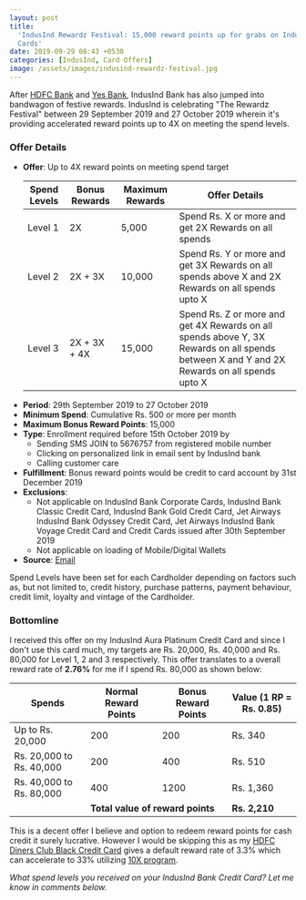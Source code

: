 ```yaml
---
layout: post
title:
  'IndusInd Rewardz Festival: 15,000 reward points up for grabs on IndusInd Credit
  Cards'
date: 2019-09-29 08:43 +0530
categories: [IndusInd, Card Offers]
image: /assets/images/indusind-rewardz-festival.jpg
---
```


After [HDFC Bank](/hdfc-bank-festive-treats-partner-merchant-offers/) and [Yes Bank](/10x-rewards-on-yes-bank-credit-cards-using-yes-cart/), IndusInd Bank has also jumped into bandwagon of festive rewards. IndusInd is celebrating "The Rewardz Festival" between 29 September 2019 and 27 October 2019 wherein it's providing accelerated reward points up to 4X on meeting the spend levels.

### Offer Details

- **Offer**: Up to 4X reward points on meeting spend target
  <table class="table">
  <thead class="thead-dark">
  <tr>
    <th scope="col"> Spend Levels</th>
  	<th scope="col"> Bonus Rewards</th>
    <th scope="col"> Maximum Rewards</th>
    <th scope="col"> Offer Details</th>
  </tr>
  </thead>
  <tbody>
  <tr>
    <td> Level 1 </td>
  	<td> 2X </td>
    <td> 5,000 </td>
  	<td> Spend Rs. X or more and get 2X Rewards on all spends </td>
  </tr>
  <tr>
    <td> Level 2 </td>
  	<td> 2X + 3X </td>
    <td> 10,000 </td>
  	<td> Spend Rs. Y or more and get 3X Rewards on all spends above X and 2X Rewards on all spends upto X </td>
  </tr>
  <tr>
    <td> Level 3 </td>
  	<td> 2X + 3X + 4X </td>
    <td> 15,000 </td>
  	<td> Spend Rs. Z or more and get 4X Rewards on all spends above Y, 3X Rewards on all spends between X and Y and 2X Rewards on all spends upto X </td>
  </tr>
  </tbody>
  </table>
- **Period**: 29th September 2019 to 27 October 2019
- **Minimum Spend**: Cumulative Rs. 500 or more per month
- **Maximum Bonus Reward Points**: 15,000
- **Type**: Enrollment required before 15th October 2019 by
  - Sending SMS JOIN to 5676757 from registered mobile number
  - Clicking on personalized link in email sent by IndusInd bank
  - Calling customer care
- **Fulfillment**: Bonus reward points would be credit to card account by 31st December 2019
- **Exclusions**:
  - Not applicable on IndusInd Bank Corporate Cards, IndusInd Bank Classic Credit Card, IndusInd Bank Gold Credit Card, Jet Airways IndusInd Bank Odyssey Credit Card, Jet Airways IndusInd Bank Voyage Credit Card and Credit Cards issued after 30th September 2019
  - Not applicable on loading of Mobile/Digital Wallets
- **Source**: [Email](https://www.indusind.com/content/dam/indusind/PDF/Upto-4X-Rewards-The-Rewardz-Festival-TnCs.pdf)

Spend Levels have been set for each Cardholder depending on factors such as, but not limited to, credit history, purchase patterns, payment behaviour, credit limit, loyalty and vintage of the Cardholder.

### Bottomline

I received this offer on my IndusInd Aura Platinum Credit Card and since I don't use this card much, my targets are Rs. 20,000, Rs. 40,000 and Rs. 80,000 for Level 1, 2 and 3 respectively. This offer translates to a overall reward rate of **2.76%** for me if I spend Rs. 80,000 as shown below:

  <table class="table">
  <thead class="thead-dark">
  <tr>
    <th scope="col"> Spends</th>
  	<th scope="col"> Normal Reward Points</th>
    <th scope="col"> Bonus Reward Points</th>
    <th scope="col"> Value (1 RP = Rs. 0.85)</th>
  </tr>
  </thead>
  <tbody>
  <tr>
    <td> Up to Rs. 20,000 </td>
  	<td> 200 </td>
    <td> 200 </td>
  	<td> Rs. 340 </td>
  </tr>
  <tr>
    <td> Rs. 20,000 to Rs. 40,000 </td>
  	<td> 200 </td>
    <td> 400 </td>
  	<td> Rs. 510 </td>
  </tr>
  <tr>
    <td> Rs. 40,000 to Rs. 80,000 </td>
  	<td> 400 </td>
    <td> 1200 </td>
  	<td> Rs. 1,360 </td>
  </tr>
  <tr>
    <td> </td>
    <td colspan="2"> <strong>Total value of reward points</strong> </td>
  	<td> <strong>Rs. 2,210</strong> </td>
  </tr>
  </tbody>
  </table>

This is a decent offer I believe and option to redeem reward points for cash credit it surely lucrative. However I would be skipping this as my [HDFC Diners Club Black Credit Card](/hdfc-diners-club-black-credit-card-review/) gives a default reward rate of 3.3% which can accelerate to 33% utilizing [10X program](/hdfc-bank-credit-card-10x-rewards-september-2019-update/).

_What spend levels you received on your IndusInd Bank Credit Card? Let me know in comments below._
